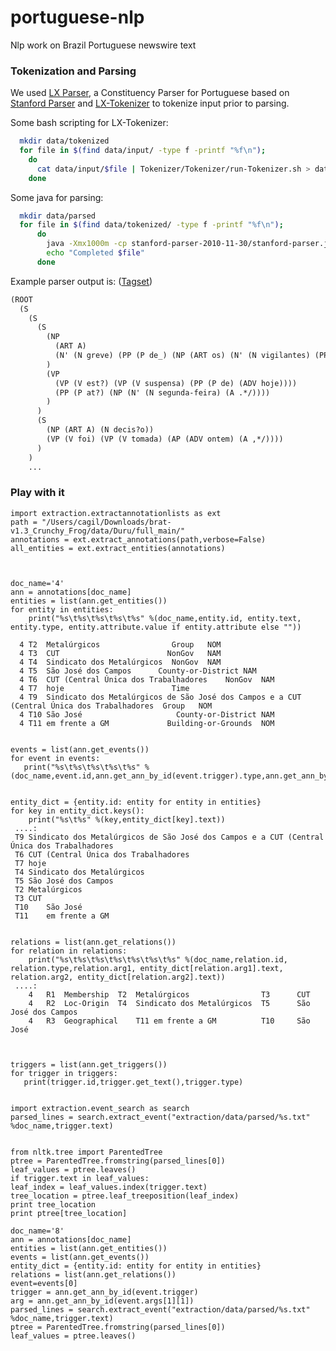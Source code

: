 # portuguese-nlp
Nlp work on Brazil Portuguese newswire text


### Tokenization and Parsing

We used [LX Parser](http://lxcenter.di.fc.ul.pt/tools/en/LXParserEN.html), a Constituency Parser for Portuguese based on [Stanford Parser](http://nlp.stanford.edu/software/lex-parser.shtml) and [LX-Tokenizer](http://lxcenter.di.fc.ul.pt/tools/en/LXTokenizerEN.html) to tokenize input prior to parsing.

Some bash scripting for LX-Tokenizer:

```bash
  mkdir data/tokenized
  for file in $(find data/input/ -type f -printf "%f\n");
    do
      cat data/input/$file | Tokenizer/Tokenizer/run-Tokenizer.sh > data/tokenized/$file ;
    done
```

Some java for parsing:

```bash
  mkdir data/parsed
  for file in $(find data/tokenized/ -type f -printf "%f\n");
      do
  	    java -Xmx1000m -cp stanford-parser-2010-11-30/stanford-parser.jar edu.stanford.nlp.parser.lexparser.LexicalizedParser -tokenized -sentences newline -outputFormat oneline -uwModel edu.stanford.nlp.parser.lexparser.BaseUnknownWordModel cintil.ser.gz data/tokenized/$file > data/parsed/$file 2>>data/log_parse.txt ;
  	    echo "Completed $file"
      done
```

Example parser output is:
([Tagset](http://lxcenter.di.fc.ul.pt/services/en/LXServicesParser.html))
```lisp
(ROOT
  (S
    (S
      (S
        (NP
          (ART A)
          (N' (N greve) (PP (P de_) (NP (ART os) (N' (N vigilantes) (PP (P de_) (NP (ART o) (N Rio)))))))
        )
        (VP
          (VP (V est?) (VP (V suspensa) (PP (P de) (ADV hoje))))
          (PP (P at?) (NP (N' (N segunda-feira) (A .*/))))
        )
      )
      (S
        (NP (ART A) (N decis?o))
        (VP (V foi) (VP (V tomada) (AP (ADV ontem) (A ,*/))))
      )
    )
    ...
```

### Play with it

    import extraction.extractannotationlists as ext
    path = "/Users/cagil/Downloads/brat-v1.3_Crunchy_Frog/data/Duru/full_main/"
    annotations = ext.extract_annotations(path,verbose=False)
    all_entities = ext.extract_entities(annotations)



    doc_name='4'
    ann = annotations[doc_name]
    entities = list(ann.get_entities())
    for entity in entities:
        print("%s\t%s\t%s\t%s\t%s" %(doc_name,entity.id, entity.text, entity.type, entity.attribute.value if entity.attribute else ""))
      
      4	T2	Metalúrgicos  	            Group	NOM
      4	T3	CUT	                       NonGov 	NAM
      4	T4	Sindicato dos Metalúrgicos	NonGov	NAM
      4	T5	São José dos Campos	     County-or-District	NAM
      4	T6	CUT (Central Única dos Trabalhadores	NonGov	NAM
      4	T7	hoje	                    Time
      4	T9	Sindicato dos Metalúrgicos de São José dos Campos e a CUT (Central Única dos Trabalhadores	Group	NOM
      4	T10	São José	                 County-or-District	NAM
      4	T11	em frente a GM	           Building-or-Grounds	NOM


    events = list(ann.get_events())
    for event in events:
       print("%s\t%s\t%s\t%s\t%s" %(doc_name,event.id,ann.get_ann_by_id(event.trigger).type,ann.get_ann_by_id(event.trigger).text,event))


    entity_dict = {entity.id: entity for entity in entities}
    for key in entity_dict.keys():
        print("%s\t%s" %(key,entity_dict[key].text))
     ....:
     T9	Sindicato dos Metalúrgicos de São José dos Campos e a CUT (Central Única dos Trabalhadores
     T6	CUT (Central Única dos Trabalhadores
     T7	hoje
     T4	Sindicato dos Metalúrgicos
     T5	São José dos Campos
     T2	Metalúrgicos
     T3	CUT
     T10	São José
     T11	em frente a GM


    relations = list(ann.get_relations())
    for relation in relations:
        print("%s\t%s\t%s\t%s\t%s\t%s\t%s" %(doc_name,relation.id, relation.type,relation.arg1, entity_dict[relation.arg1].text, relation.arg2, entity_dict[relation.arg2].text))
     ....: 
        4	R1	Membership	T2	Metalúrgicos			    T3		CUT
        4	R2	Loc-Origin	T4	Sindicato dos Metalúrgicos	T5		São José dos Campos
        4	R3	Geographical	T11	em frente a GM			T10		São José



    triggers = list(ann.get_triggers())
    for trigger in triggers:
       print(trigger.id,trigger.get_text(),trigger.type)


    import extraction.event_search as search
    parsed_lines = search.extract_event("extraction/data/parsed/%s.txt" %doc_name,trigger.text)
  

    from nltk.tree import ParentedTree
    ptree = ParentedTree.fromstring(parsed_lines[0])
    leaf_values = ptree.leaves()
    if trigger.text in leaf_values:
    leaf_index = leaf_values.index(trigger.text)
    tree_location = ptree.leaf_treeposition(leaf_index)
    print tree_location
    print ptree[tree_location]

    doc_name='8'
    ann = annotations[doc_name]
    entities = list(ann.get_entities())
    events = list(ann.get_events())
    entity_dict = {entity.id: entity for entity in entities}
    relations = list(ann.get_relations())
    event=events[0]
    trigger = ann.get_ann_by_id(event.trigger)
    arg = ann.get_ann_by_id(event.args[1][1])
    parsed_lines = search.extract_event("extraction/data/parsed/%s.txt" %doc_name,trigger.text)
    ptree = ParentedTree.fromstring(parsed_lines[0])
    leaf_values = ptree.leaves()
    

